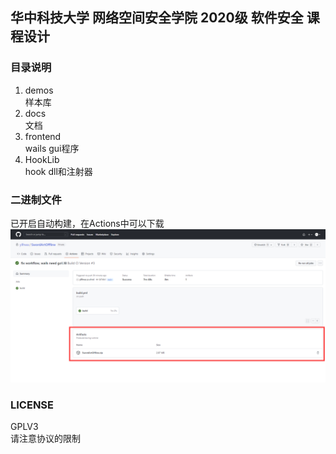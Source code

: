 ## 华中科技大学 网络空间安全学院 2020级 软件安全 课程设计

### 目录说明
1. demos  
   样本库
2. docs  
   文档
3. frontend  
   wails gui程序
4. HookLib  
   hook dll和注射器

### 二进制文件
已开启自动构建，在Actions中可以下载
![image](./docs/imgs/workflow.png)

### LICENSE
GPLV3  
请注意协议的限制